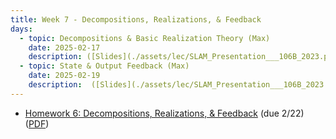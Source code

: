 ```yaml
---
title: Week 7 - Decompositions, Realizations, & Feedback
days:
  - topic: Decompositions & Basic Realization Theory (Max)
    date: 2025-02-17
    description: ([Slides](./assets/lec/SLAM_Presentation___106B_2023.pdf)) (Boardwork) (Video) 
  - topic: State & Output Feedback (Max)
    date: 2025-02-19
    description:  ([Slides](./assets/lec/SLAM_Presentation___106B_2023.pdf)) (Boardwork) (Video)
---
```


- [Homework 6: Decompositions, Realizations, & Feedback](./assets/hw/hw3.zip) (due 2/22) ([PDF](./assets/hw/hw3/Homework_3__Path_Planning.pdf))


<a id="Week8"></a>
